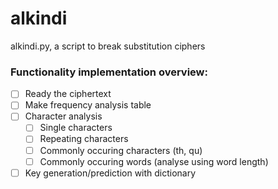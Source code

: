 # alkindi

alkindi.py, a script to break substitution ciphers

### Functionality implementation overview:
- [ ] Ready the ciphertext
- [ ] Make frequency analysis table
- [ ] Character analysis
  - [ ] Single characters
  - [ ] Repeating characters
  - [ ] Commonly occuring characters (th, qu)
  - [ ] Commonly occuring words (analyse using word length)
- [ ] Key generation/prediction with dictionary
